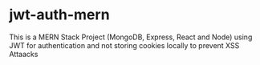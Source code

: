 # jwt-auth-mern
This is a MERN Stack Project (MongoDB, Express, React and Node) using JWT for authentication and not storing cookies locally to prevent XSS Attaacks
